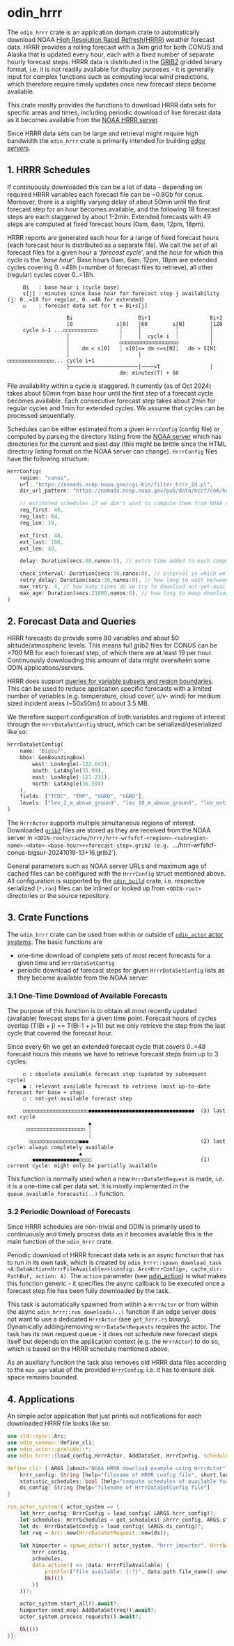 # odin_hrrr

The `odin_hrrr` crate is an application domain crate to automatically download NOAA 
[High Resolution Rapid Refresh(HRRR)](https://rapidrefresh.noaa.gov/hrrr/) weather forecast data. 
HRRR provides a rolling forecast with a 3km grid for both CONUS and Alaska that is updated every hour, each with a fixed
number of separate hourly forecast steps. HRRR data is distributed in the
[GRIB2](https://old.wmo.int/extranet/pages/prog/www/WMOCodes/Guides/GRIB/GRIB2_062006.pdf) gridded binary format, i.e.
it is not readily available for display purposes - it is generally input for complex functions such as computing local
wind predictions, which therefore require timely updates once new forecast steps become available. 

This crate mostly provides the functions to download HRRR data sets for specific areas and times, including periodic
download of live forecast data as it becomes available from the 
[NOAA HRRR server](https://nomads.ncep.noaa.gov/pub/data/nccf/com/hrrr/prod). 

Since HRRR data sets can be large and retrieval might require high bandwidth the `odin_hrrr` crate is primarily intended
for building [*edge servers*](../intro.md#edge-servers).


## 1. HRRR Schedules

If continuously downloaded this can be a lot of data - depending on required HRRR variables each forecast file can be ~0.8Gb
for conus. Moreover, there is a slightly varying delay of about 50min until the first forecast step for an hour becomes
available, and the following 18 forecast steps are each staggered by about 1-2min. Extended forecasts with 49 steps are 
computed at fixed forecast hours (0am, 6am, 12pm, 18pm).

HRRR reports are generated each hour for a range of fixed forecast hours (each forecast hour is distributed as a
separate file). We call the set of all forecast files for a given hour a '*forecast cycle*', and the hour for which this
cycle is the '*base hour*'. Base hours 0am, 6am, 12pm, 18pm are extended cycles covering 0..=48h (=number of forecast files to
retrieve), all other (regular) cycles cover 0..=18h.
 
```
     Bi   : base hour i (cycle base)
     s[j] : minutes since base hour for forecast step j availability (j: 0..=18 for regular, 0..=48 for extended)
     ◻︎    : forecast data set for t = Bi+s[j]
     
                   Bi                     Bi+1                   Bi+2
                   │0              s[0]   │60        s[N]        │120 
     cycle i-1 ...◻︎◻︎◻︎◻︎◻︎◻︎◻︎◻︎◻︎◻︎◻︎       ┊     │           ┊          │
                   │                ┊     │  cycle i  ┊          │
                   │                ◻︎◻︎◻︎◻︎◻︎◻︎◻︎◻︎◻︎◻︎◻︎◻︎◻︎◻︎◻︎◻︎◻︎◻︎◻︎          │
                   │    dm < s[0]   ┊ s[0]<= dm <=s[N]┊   dm > S[N]
                   │                      |                ◻︎◻︎◻︎◻︎◻︎◻︎◻︎◻︎◻︎◻︎◻︎◻︎◻︎◻︎◻︎... cycle i+1
                   ├──────────────────────|────>T                │
                                    dm: minutes(T) + 60
```
 
File availability within a cycle is staggered. It currently (as of Oct 2024) takes about 50min from base hour until the
first step of a forecast cycle becomes available. Each consecutive forecast step takes about 2min for regular cycles and
1min for extended cycles. We assume that cycles can be processed sequentially.
 
Schedules can be either estimated from a given `HrrrConfig` (config file) or computed by parsing the directory listing from the 
[NOAA server](https://nomads.ncep.noaa.gov/pub/data/nccf/com/hrrr/prod) which has directories for the current and past day (this
might be brittle since the HTML directory listing format on the NOAA server can change). `HrrrConfig` files have the following structure:

```rust
HrrrConfig(
    region: "conus",
    url: "https://nomads.ncep.noaa.gov/cgi-bin/filter_hrrr_2d.pl",
    dir_url_pattern: "https://nomads.ncep.noaa.gov/pub/data/nccf/com/hrrr/prod/hrrr.${yyyyMMdd}/conus",

    // estimated schedules if we don't want to compute them from NOAA server directory listings
    reg_first: 48,
    reg_last: 84,
    reg_len: 19,

    ext_first: 48,
    ext_last: 108,
    ext_len: 49,

    delay: Duration(secs:60,nanos:0), // extra time added to each computed schedule minute

    check_interval: Duration(secs:30,nanos:0), // interval in which we check availability of new forecast steps
    retry_delay: Duration(secs:30,nanos:0), // how long to wait between consecutive attempts for not-yet-available files
    max_retry: 4, // how many times do we try to download not-yet-available files
    max_age: Duration(secs:21600,nanos:0), // how long to keep downloaded files (6h)
)
```
 

## 2. Forecast Data and Queries

HRRR forecasts do provide some 90 variables and about 50 altitude/atmospheric levels. This means full grib2 files for CONUS can
be >700 MB for each forecast step, of which there are at least 19 per hour. Continuously downloading this amount of data might
overwhelm some ODIN applications/servers. 

HRRR does support [queries for variable subsets and region boundaries](https://nomads.ncep.noaa.gov/gribfilter.php?ds=hrrr_2d). This
can be used to reduce application specific forecasts with a limited number of variables (e.g. temperature, cloud cover, u/v- wind)
for medium sized incident areas (~50x50mi) to about 3.5 MB. 

We therefore support configuration of both variables and regions of interest through the `HrrrDataSetConfig` struct, which can be 
serialized/deserialized like so:

```rust
HrrrDataSetConfig(
    name: "BigSur",
    bbox: GeoBoundingBox(
        west: LonAngle(-122.043),
        south: LatAngle(35.99),
        east: LonAngle(-121.231),
        north: LatAngle(36.594)
    ),
    fields: ["TCDC", "TMP", "UGRD", "VGRD"],
    levels: ["lev_2_m_above_ground", "lev_10_m_above_ground", "lev_entire_atmosphere"],
)
```

The `HrrrActor` supports multiple simultaneous regions of interest. Downloaded 
[`grib2`](https://old.wmo.int/extranet/pages/prog/www/WMOCodes/Guides/GRIB/GRIB2_062006.pdf) files are stored as they are received
from the NOAA server in `<ODIN-root>/cache/hrrr/hrrr-wrfsfcf-<region>-<subregion-name>-<date>-<base-hour>+<forecast-step>.grib2
(e.g. `.../hrrr-wrfsfcf-conus-bigsur-20241019-13+16.grib2`).

General parameters such as NOAA server URLs and maximum age of cached files can be configured with the `HrrrConfig`
struct mentioned above. All configuration is supported by the [`odin_build`](../odin_build/odin_build.md) crate, i.e.
respective serialized (`*.ron`) files can be inlined or looked up from `<ODIN-root>` directories or the source
repository.


## 3. Crate Functions

The `odin_hrrr` crate can be used from within or outside of [`odin_actor` actor systems](../odin_actor/odin_actor.md). The basic
functions are

- one-time download of complete sets of most recent forecasts for a given time and `HrrrDataSetConfig`
- periodic download of forecast steps for given `HrrrDataSetConfig` lists as they become available from the NOAA server


### 3.1 One-Time Download of Available Forecasts

The purpose of this function is to obtain all most recently updated (available) forecast steps for a given time point.
Forecast hours of cycles overlap (T(Bi + j) == T(Bi-1 + j+1)) but we only retrieve the step from the last cycle that
covered the forecast hour. 

Since every 6h we get an extended forecast cycle that covers 0..=48 forecast hours this means we have to retrieve
forecast steps from up to 3 cycles:

```
     ◻︎ : obsolete available forecast step (updated by subsequent cycle)
     ◼︎ : relevant available forecast to retrieve (most up-to-date forecast for base + step)
     ○ : not-yet-available forecast step
   
     ◻︎◻︎◻︎◻︎◻︎◻︎◻︎◻︎◻︎◻︎◻︎◻︎◻︎◻︎◻︎◻︎◻︎◻︎◻︎◻︎◻︎◼︎◼︎◼︎◼︎◼︎◼︎◼︎◼︎◼︎◼︎◼︎◼︎◼︎◼︎◼︎◼︎◼︎◼︎◼︎◼︎◼︎◼︎◼︎◼︎◼︎◼︎◼︎◼︎◼︎◼︎◼︎◼︎◼︎◼︎  (3) last ext cycle
                          ▲
      ◻︎◻︎◻︎◻︎◻︎◻︎◻︎◻︎◻︎◻︎◻︎◻︎◻︎◻︎◻︎◻︎◻︎◻︎◻︎ ┊
                          ┊
       ◻︎◻︎◻︎◻︎◻︎◻︎◻︎◻︎◻︎◻︎◻︎◻︎◻︎◻︎◻︎◻︎◼︎◼︎◼︎                                    (2) last cycle: always completely available
                       ▲
        ◼︎◼︎◼︎◼︎◼︎◼︎◼︎◼︎◼︎◼︎◼︎◼︎◼︎◼︎◼︎○○○○                                   (1) current cycle: might only be partially available
```
 
This function is normally used when a new `HrrrDataSetRequest` is made, i.e. it is a one-time call per data set.
It is mostly implemented in the `queue_available_forecasts(..)` function.


### 3.2 Periodic Download of Forecasts

Since HRRR schedules are non-trivial and ODIN is primarily used to continuously and timely process data as it becomes
available this is the main function of the `odin_hrrr` crate. 

Periodic download of HRRR forecast data sets is an async function that has to run in its own task, which is created
by `odin_hrrr::spawn_download_task <A:DataAction<HrrrFileAvailable>>(config: Arc<HrrrConfig>, cache_dir: PathBuf, action: A)`.
The `action` parameter (see [odin_action](../odin_action/odin_action.md)) is what makes this function generic - it specifies
the async callback to be executed once a forecast step file has been fully downloaded by the task.

This task is automatically spawned from within a `HrrrActor` or from within the async `odin_hrrr::run_downloads(..)` function if
an edge server does not want to use a dedicated `HrrrActor` (see `get_hrrr.rs` binary). Dynamically adding/removing
`HrrrDataSetRequests` requires the actor. The task has its own request queue - it does not schedule new forecast steps itself
but depends on the application context (e.g. the `HrrrActor`) to do so, which is based on the HRRR schedule mentioned above.

As an auxiliary function the task also removes old HRRR data files according to the `max_age` value of the provided `HrrrConfig`,
i.e. it has to ensure disk space remains bounded.


## 4. Applications

An simple actor application that just prints out notifications for each downloaded HRRR file looks like so:

```rust
use std::sync::Arc;
use odin_common::define_cli;
use odin_actor::prelude::*;
use odin_hrrr::{load_config,HrrrActor, AddDataSet, HrrrConfig, schedule::{HrrrSchedules,get_schedules}, HrrrDataSetRequest, HrrrDataSetConfig, HrrrFileAvailable};

define_cli! { ARGS [about="NOAA HRRR download example using HrrrActor"] =
    hrrr_config: String [help="filename of HRRR config file", short,long,default_value="hrrr_conus.ron"],
    statistic_schedules: bool [help="compute schedules of available forecast files from server dir listing", short, long],
    ds_config: String [help="filename of HrrrDataSetConfig file"]
}

run_actor_system!( actor_system => {
    let hrrr_config: HrrrConfig = load_config( &ARGS.hrrr_config)?;
    let schedules: HrrrSchedules = get_schedules( &hrrr_config, ARGS.statistic_schedules).await?;
    let ds: HrrrDataSetConfig = load_config( &ARGS.ds_config)?;
    let req = Arc::new(HrrrDataSetRequest::new(ds));
    
    let himporter = spawn_actor!( actor_system, "hrrr_importer", HrrrActor::new(
        hrrr_config,
        schedules,
        data_action!( => |data: HrrrFileAvailable| {
            println!("file available: {:?}", data.path.file_name().unwrap());
            Ok(())
        })
    ))?;

    actor_system.start_all().await?;
    himporter.send_msg( AddDataSet(req)).await?;
    actor_system.process_requests().await?;

    Ok(())
});
```
